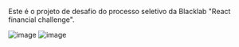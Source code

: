 Este é o projeto de desafio do processo seletivo da Blacklab "React financial challenge".

![image](https://user-images.githubusercontent.com/64990900/142711128-e4ce2ccc-0fc3-40ca-a2bc-d554ee9c750d.png)
![image](https://user-images.githubusercontent.com/64990900/142711132-5cba609d-5192-4d56-a9de-214367b9b9e3.png)
